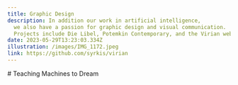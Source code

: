 ```yaml
---
title: Graphic Design
description: In addition our work in artificial intelligence,
  we also have a passion for graphic design and visual communication.
  Projects include Die Libel, Potemkin Contemporary, and the Virian website.
date: 2023-05-29T13:23:03.334Z
illustration: /images/IMG_1172.jpeg
link: https://github.com/syrkis/virian
---
```

\# Teaching Machines to Dream